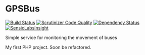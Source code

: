 GPSBus
======

[![Build Status](https://travis-ci.org/LogansUA/GPSBus.svg)](https://travis-ci.org/LogansUA/GPSBus)
[![Scrutinizer Code Quality](https://scrutinizer-ci.com/g/LogansUA/GPSBus/badges/quality-score.png?b=master)](https://scrutinizer-ci.com/g/LogansUA/GPSBus/?branch=master)
[![Dependency Status](https://www.versioneye.com/user/projects/550714cf66e561bb9b000306/badge.svg?style=flat)](https://www.versioneye.com/user/projects/550714cf66e561bb9b000306)
[![SensioLabsInsight](https://insight.sensiolabs.com/projects/48a57ae8-3e32-4f51-a6c4-eacb4b7fa566/mini.png)](https://insight.sensiolabs.com/projects/48a57ae8-3e32-4f51-a6c4-eacb4b7fa566)

Simple service for monitoring the movement of buses

My first PHP project. Soon be refactored.
